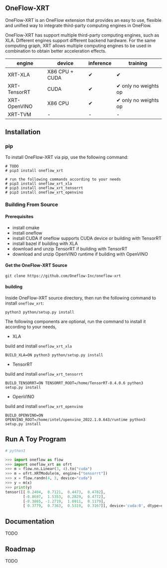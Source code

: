 ## OneFlow-XRT

OneFlow-XRT is an OneFlow extension that provides an easy to use, flexible and unified way to integrate third-party computing engines in OneFlow.

OneFlow-XRT has support multiple third-party computing engines, such as XLA. Different engines support different backend hardware. For the same computing graph, XRT allows multiple computing engines to be used in combination to obtain better acceleration effects.

| engine       | device         | inference | training                    |
| ------------ | -------------- | --------- | --------------------------- |
| XRT-XLA      | X86 CPU + CUDA | &#10004;  | &#10004;                    |
| XRT-TensorRT | CUDA           | &#10004;  | &#10004; only no weights op |
| XRT-OpenVINO | X86 CPU        | &#10004;  | &#10004; only no weights op |
| XRT-TVM      | -              | -         | -                           |



## Installation

### pip

To install OneFlow-XRT via pip, use the following command:

```shell
# TODO
# pip3 install oneflow_xrt

# run the following commands according to your needs
# pip3 install oneflow_xrt_xla
# pip3 install oneflow_xrt_tensorrt
# pip3 install oneflow_xrt_openvino
```

### Building From Source

#### Prerequisites

- install cmake
- install oneflow
- install CUDA if oneflow supports CUDA device or building with TensorRT
- install bazel if building with XLA
- download and unzip TensorRT if building with TensorRT
- download and unzip OpenVINO runtime if building with OpenVINO

#### Get the OneFlow-XRT Source

```shell
git clone https://github.com/Oneflow-Inc/oneflow-xrt
```

#### building

Inside OneFlow-XRT source directory, then run the following command to install `oneflow_xrt`:

```shell
python3 python/setup.py install
```

The following components are optional, run the command to install it according to your needs,

- XLA

build and install `oneflow_xrt_xla`
```shell
BUILD_XLA=ON python3 python/setup.py install
```

- TensorRT

build and install `oneflow_xrt_tensorrt`
```shell
BUILD_TENSORRT=ON TENSORRT_ROOT=/home/TensorRT-8.4.0.6 python3 setup.py install
```

- OpenVINO

build and install `oneflow_xrt_openvino`
```shell
BUILD_OPENVINO=ON OPENVINO_ROOT=/home/intel/openvino_2022.1.0.643/runtime python3 setup.py install
```

## Run A Toy Program

```python
# python3

>>> import oneflow as flow
>>> import oneflow_xrt as ofrt
>>> m = flow.nn.Linear(3, 4).to("cuda")
>>> m = ofrt.XRTModule(m, engine=["tensorrt"])
>>> x = flow.randn(4, 3, device="cuda")
>>> y = m(x)
>>> print(y)
tensor([[ 0.2404,  0.7121,  0.4473,  0.4782],
        [-0.8697,  1.5353,  0.2829,  0.4772],
        [-0.3865, -1.2719,  1.0911,  0.1179],
        [ 0.3779,  0.7363,  0.5319,  0.3167]], device='cuda:0', dtype=oneflow.float32)
```



## Documentation

TODO


## Roadmap

TODO
